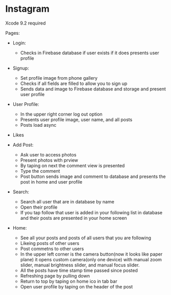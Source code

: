 # Instagram

Xcode 9.2 required

Pages:

* Login:<br>
  * Checks in Firebase database if user exists if it does presents user profile

* Signup:<br>
  * Set profile image from phone gallery
  * Checks if all fields are filled to allow you to sign up
  * Sends data and image to Firebase database and storage and present user profile

* User Profile:<br>
  * In the upper right corner log out option
  * Presents user profile image, user name, and all posts 
  * Posts load async
  
* Likes

* Add Post:<br>
  * Ask user to access photos
  * Present photos with prview 
  * By taping on next the comment view is presented 
  * Type the comment 
  * Post button sends image and comment to database and presents the post in home and user profile

* Search:<br>
  * Search all user that are in database by name
  * Open their profile
  * If you tap follow that user is added in your following list in database and their posts are presented in your home screen

* Home:<br>
  * See all your posts and posts of all users that you are following
  * Likeing posts of other users
  * Post commetns to other users
  * In the upper left corner is the camera button(now it looks like paper plane) it opens custom camera(only one device) with 
  manual zoom slider, manual brightness slider, and manual focus slider.
  * All the posts have time stamp time passed since posted
  * Refreshing page by pulling down 
  * Return to top by taping on home ico in tab bar
  * Open user profile by taping on the header of the post
